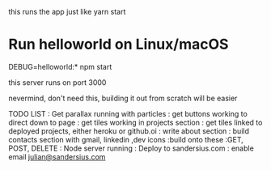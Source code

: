 

this runs the app just like yarn start

# Run helloworld on Linux/macOS
DEBUG=helloworld:* npm start

 this server runs on port 3000 

 nevermind, don't need this, building it out from scratch will be easier

 TODO LIST 
 : Get parallax running with particles
 : get buttons working to direct down to page 
 : get tiles working in projects section 
 : get tiles linked to deployed projects, either heroku or github.oi
 : write about section 
 : build contacts section with gmail, linkedin ,dev icons
    :build onto these
    :GET, POST, DELETE
 : Node server running
 : Deploy to sandersius.com
 : enable email julian@sandersius.com